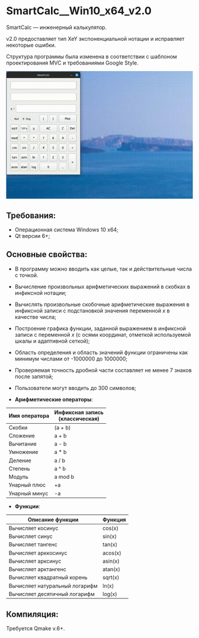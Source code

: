 # SmartCalc__Win10_x64_v2.0

SmartCalc — инженерный калькулятор.

v2.0 предоставляет тип XeY экспоненциальной нотации и исправляет некоторые ошибки.

Структура программы была изменена в соответствии с шаблоном проектирования MVC и требованиями Google Style.

![](https://github.com/Apsaraconda/SmartCalc__Win10_x64_v2.0/blob/main/assets/preview.gif)

## Требования:
- Операционная система Windows 10 x64;
- Qt версии 6+;

## Основные свойства:
- В программу можно вводить как целые, так и действительные числа с точкой.
- Вычисление произвольных арифметических выражений в скобках в инфиксной нотации;
- Вычислять произвольные скобочные арифметические выражения в инфиксной записи с подстановкой значения переменной _x_ в качестве числа;
- Построение графика функции, заданной выражением в инфиксной записи с переменной _x_ (с осями координат, отметкой используемой шкалы и адаптивной сеткой);
- Область определения и область значений функции ограничены как минимум числами от -1000000 до 1000000;
- Проверяемая точность дробной части составляет не менее 7 знаков после запятой;
- Пользователи могут вводить до 300 символов;

- **Арифметические операторы**:

| Имя оператора | Инфиксная запись <br /> (классическая) |
| --------- | ------ |
| Скобки | (a + b) |
| Сложение | a + b |
| Вычитание | a - b |
| Умножение | a * b |
| Деление | a / b |
| Степень | a ^ b |
| Модуль | a mod b |
| Унарный плюс | +a |
| Унарный минус | -a |

- **Функции**:

| Описание функции | Функция |
| ------ | ------ |
| Вычисляет косинус | cos(x) |
| Вычисляет синус | sin(x) |
| Вычисляет тангенс | tan(x) |
| Вычисляет арккосинус | acos(x) |
| Вычисляет арксинус | asin(x) |
| Вычисляет арктангенс | atan(x) |
| Вычисляет квадратный корень | sqrt(x) |
| Вычисляет натуральный логарифм | ln(x) |
| Вычисляет десятичный логарифм | log(x) |

## Компиляция:

Требуется Qmake v.6+.